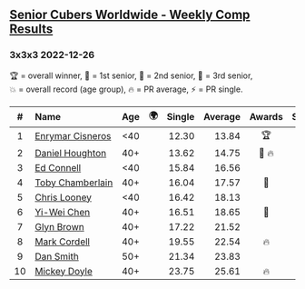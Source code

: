 <style>table {white-space: nowrap;}</style>
<link rel="stylesheet" type="text/css" href="/scw-comp/css/flags.css" />

## [Senior Cubers Worldwide - Weekly Comp Results](/scw-comp/results/)
### 3x3x3 2022-12-26

<span style="white-space: nowrap;">🏆 = overall winner</span>, <span style="white-space: nowrap;">🥇 = 1st senior</span>, <span style="white-space: nowrap;">🥈 = 2nd senior</span>, <span style="white-space: nowrap;">🥉 = 3rd senior</span>, <span style="white-space: nowrap;">💥 = overall record (age group)</span>, <span style="white-space: nowrap;">🔥 = PR average</span>, <span style="white-space: nowrap;">⚡ = PR single</span>.

| # | Name | Age | 🌍 | Single | Average | Awards | Solve 1 | Solve 2 | Solve 3 | Solve 4 | Solve 5 | Video |
| :--: | :-- | :--: | :--: | --: | --: | :--: | --: | --: | --: | --: | --: | :-- |
| 1 | [Enrymar Cisneros](../../persons/enrymar_cisneros/333.md) | <40 | <i class="flag flag-VE" /> | 12.30 | 13.84 | 🏆 | 12.75 | 14.81 | 16.13 | 13.95 | 12.30 | [Desktop](https://www.facebook.com/events/563573978559176/permalink/571857184397522) / [Mobile](https://m.facebook.com/events/563573978559176?view=permalink&id=571857184397522) |
| 2 | [Daniel Houghton](../../persons/daniel_houghton/333.md) | 40+ | <i class="flag flag-CH" /> | 13.62 | 14.75 | 🥇 🔥 | 14.72 | 13.62 | 14.36 | 20.84 | 15.18 | [Desktop](https://www.facebook.com/events/563573978559176/permalink/570596907856883) / [Mobile](https://m.facebook.com/events/563573978559176?view=permalink&id=570596907856883) |
| 3 | [Ed Connell](../../persons/ed_connell/333.md) | <40 | <i class="flag flag-IE" /> | 15.84 | 16.56 |  | 23.08 | 16.84 | 16.55 | 16.30 | 15.84 | [Desktop](https://www.facebook.com/events/563573978559176/permalink/571770054406235) / [Mobile](https://m.facebook.com/events/563573978559176?view=permalink&id=571770054406235) |
| 4 | [Toby Chamberlain](../../persons/toby_chamberlain/333.md) | 40+ | <i class="flag flag-AU" /> | 16.04 | 17.57 | 🥈 | 18.35 | 17.34 | 27.28 | 17.01 | 16.04 | [Desktop](https://www.facebook.com/520891933/videos/832090321195832) / [Mobile](https://m.facebook.com/520891933/videos/832090321195832) |
| 5 | [Chris Looney](../../persons/chris_looney/333.md) | <40 | <i class="flag flag-US" /> | 16.42 | 18.13 |  | 17.23 | 16.42 | 21.55 | 17.80 | 19.36 | [Desktop](https://www.facebook.com/chris.looney/videos/1208135349913371) / [Mobile](https://m.facebook.com/chris.looney/videos/1208135349913371) |
| 6 | [Yi-Wei Chen](../../persons/yi_wei_chen/333.md) | 40+ | <i class="flag flag-TW" /> | 16.51 | 18.65 | 🥉 | 18.67 | 20.11 | 17.94 | 19.34 | 16.51 | [Desktop](https://www.facebook.com/events/563573978559176/permalink/568903778026196) / [Mobile](https://m.facebook.com/events/563573978559176?view=permalink&id=568903778026196) |
| 7 | [Glyn Brown](../../persons/glyn_brown/333.md) | 40+ | <i class="flag flag-GB" /> | 17.22 | 21.52 |  | 17.22 | 20.34 | 24.48 | 20.84 | 23.37 | [Desktop](https://www.facebook.com/events/563573978559176/permalink/570651567851417) / [Mobile](https://m.facebook.com/events/563573978559176?view=permalink&id=570651567851417) |
| 8 | [Mark Cordell](../../persons/mark_cordell/333.md) | 40+ | <i class="flag flag-US" /> | 19.55 | 22.54 | 🔥 | 23.41 | 19.55 | 26.49 | 21.63 | 22.59 | [Desktop](https://www.facebook.com/events/563573978559176/permalink/571968964386344) / [Mobile](https://m.facebook.com/events/563573978559176?view=permalink&id=571968964386344) |
| 9 | [Dan Smith](../../persons/dan_smith/333.md) | 50+ | <i class="flag flag-US" /> | 21.34 | 23.83 |  | 23.40 | 25.59 | 21.34 | 25.27 | 22.82 | [Desktop](https://www.facebook.com/events/563573978559176/permalink/571258567790717) / [Mobile](https://m.facebook.com/events/563573978559176?view=permalink&id=571258567790717) |
| 10 | [Mickey Doyle](../../persons/mickey_doyle/333.md) | 40+ | <i class="flag flag-US" /> | 23.75 | 25.61 | 🔥 | 23.75 | 25.82 | 24.29 | 26.71 | 28.90 | [Desktop](https://www.facebook.com/events/563573978559176/permalink/571397841110123) / [Mobile](https://m.facebook.com/events/563573978559176?view=permalink&id=571397841110123) |

<!-- Global site tag (gtag.js) - Google Analytics -->
<script async src="https://www.googletagmanager.com/gtag/js?id=UA-86348435-3"></script>
<script>window.dataLayer = window.dataLayer || []; function gtag() {dataLayer.push(arguments);} gtag('js', new Date()); gtag('config', 'UA-86348435-3');</script>
